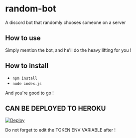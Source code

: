 # random-bot
 A discord bot that randomly chooses someone on a server

## How to use 
Simply mention the bot, and he'll do the heavy lifting for you !

## How to install
 - ```npm install```
 - ```node index.js```

 And you're good to go !

## CAN BE DEPLOYED TO HEROKU

[![Deploy](https://www.herokucdn.com/deploy/button.svg)](https://heroku.com/deploy?template=https://github.com/edoriontlg/random-bot&env[TOKEN]=TOKEN)

Do not forget to edit the TOKEN ENV VARIABLE after !